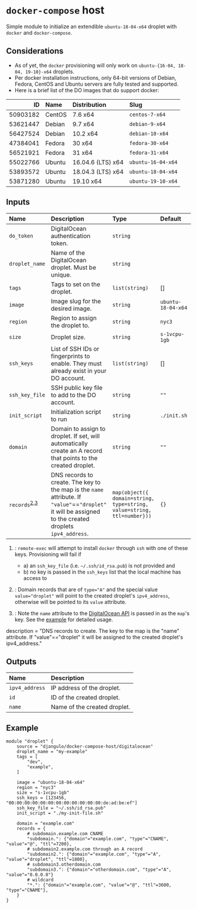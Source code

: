 # `docker-compose` host

Simple module to initialize an extendible `ubuntu-18-04-x64` droplet with `docker` and `docker-compose`.

## Considerations

- As of yet, the `docker` provisioning will only work on `ubuntu-{16-04, 18-04, 19-10}-x64` droplets.
- Per docker installation instructions, only 64-bit versions of Debian, Fedora, CentOS and Ubuntu servers are fully tested and supported.
- Here is a brief list of the DO images that do support docker:

|       ID | Name   | Distribution      | Slug               |
| -------: | :----- | :---------------- | :----------------- |
| 50903182 | CentOS | 7.6 x64           | `centos-7-x64`     |
| 53621447 | Debian | 9.7 x64           | `debian-9-x64`     |
| 56427524 | Debian | 10.2 x64          | `debian-10-x64`    |
| 47384041 | Fedora | 30 x64            | `fedora-30-x64`    |
| 56521921 | Fedora | 31 x64            | `fedora-31-x64`    |
| 55022766 | Ubuntu | 16.04.6 (LTS) x64 | `ubuntu-16-04-x64` |
| 53893572 | Ubuntu | 18.04.3 (LTS) x64 | `ubuntu-18-04-x64` |
| 53871280 | Ubuntu | 19.10 x64         | `ubuntu-19-10-x64` |


## Inputs

| Name                                                  | Description                                                                                                    | Type                                                                                                           | Default            | Required                        |
| :---------------------------------------------------- | :------------------------------------------------------------------------------------------------------------- | :------------------------------------------------------------------------------------------------------------- | :----------------- | :------------------------------ |
| `do_token`                                            | DigitalOcean authentication token.                                                                             | `string`                                                                                                       |                    | yes                             |
| `droplet_name`                                        | Name of the DigitalOcean droplet. Must be unique.                                                              | `string`                                                                                                       |                    | yes                             |
| `tags`                                                | Tags to set on the droplet.                                                                                    | `list(string)   `                                                                                              | []                 | no                              |
| `image`                                               | Image slug for the desired image.                                                                              | `string`                                                                                                       | `ubuntu-18-04-x64` | no                              |
| `region`                                              | Region to assign the droplet to.                                                                               | `string`                                                                                                       | `nyc3`             | no                              |
| `size`                                                | Droplet size.                                                                                                  | `string`                                                                                                       | `s-1vcpu-1gb`      | no                              |
| `ssh_keys`                                            | List of SSH IDs or fingerprints to enable. They must already exist in your DO account.                         | `list(string)`                                                                                                 | []                 | no<sup>[1](#keyfile-note)</sup> |
| `ssh_key_file`                                        | SSH public key file to add to the DO account.                                                                  | `string`                                                                                                       | `""`               | no<sup>[1](#keyfile-note)</sup> |
| `init_script`                                         | Initialization script to run                                                                                   | `string`                                                                                                       | `./init.sh`        | no                              |
| `domain`                                              | Domain to assign to droplet. If set, will automatically create an A record that points to the created droplet. | `string`                                                                                                       | `""`               | no                              |
| `records`<sup>[2](#record-note),[3](#name-note)</sup> |  DNS records to create. The key to the map is the `name` attribute. If `"value"`==`"droplet"` it will be assigned to the created droplets `ipv4_address`.                                     | `map(object({ domain=string, type=string, value=string, ttl=number}))` | `{}`               | no                              |


1. <a name="keyfile-note"></a>: `remote-exec` will attempt to install `docker` through `ssh` with one of these keys. Provisioning will fail if
   - a) an `ssh_key_file` (i.e. `~/.ssh/id_rsa.pub`) is not provided and
   - b) no key is passed in the `ssh_keys` list that the local machine has access to

2. <a name="record-note"></a>: Domain records that are of `type="A"` and the special value `value="droplet"` will point to the created droplet's `ipv4_address`, otherwise will be pointed to its `value` attribute.

3. <a name="name-note"></a>: Note the `name` attribute to the <a target="_blank" rel="noopener noreferrer" href="https://developers.digitalocean.com/documentation/v2/#create-a-new-domain-record">DigitalOcean API</a> is passed in as the `map`'s key. See the [example](#example) for detailed usage.


  description = "DNS records to create. The key to the map is the \"name\" attribute. If \"value\"==\"droplet\" it will be assigned to the created droplet's ipv4_address."

## Outputs

| Name           | Description                  |
| :------------- | :--------------------------- |
| `ipv4_address` | IP address of the droplet.   |
| `id`           | ID of the created droplet.   |
| `name`         | Name of the created droplet. |

## Example<a name="example"></a>

```hcl
module "droplet" {
    source = "djangulo/docker-compose-host/digitalocean"
    droplet_name = "my-example"
    tags = [
        "dev",
        "example",
    ]
    
    image = "ubuntu-18-04-x64"
    region = "nyc3"
    size = "s-1vcpu-1gb"
    ssh_keys = [123456, "00:00:00:00:00:00:00:00:00:00:00:00:de:ad:be:ef"]
    ssh_key_file = "~/.ssh/id_rsa.pub"
    init_script = "./my-init-file.sh"

    domain = "example.com"
    records = {
        # subdomain.example.com CNAME
        "subdomain.": {"domain"="example.com", "type"="CNAME", "value"="@", "ttl"=7200},
        # subdomain2.example.com through an A record
        "subdomain2.": {"domain"="example.com", "type"="A", "value"="droplet", "ttl"=1800},
        # subdomain3.otherdomain.com
        "subdomain3.": {"domain"="otherdomain.com", "type"="A", "value"="0.0.0.0"}
        # wildcard
        "*.": {"domain"="example.com", "value"="@", "ttl"=3600, "type"="CNAME"},
    }
}
```
